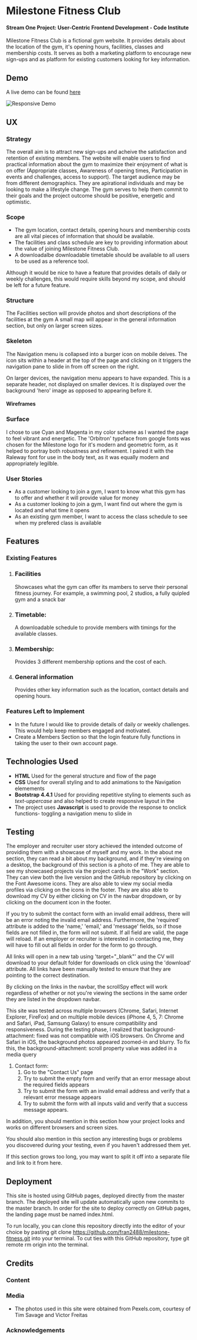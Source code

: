 # Milestone Fitness Club

#### Stream One Project: User-Centric Frontend Development - Code Institute

Milestone Fitness Club is a fictional gym website. It provides details about the location of the gym, it's opening hours, facilities, classes and membership costs. It serves as both a marketing platform to encourage new sign-ups and as platform for existing customers looking for key information.

## Demo

A live demo can be found [here](https://fran2488.github.io/milestone-fitness/)

![Responsive Demo](assets/images/man-carrying-barbel-791763.jpg)

## UX

### Strategy
The overall aim is to attract new sign-ups and acheive the satisfaction and retention of existing members.
The website will enable users to find practical information about the gym to maximize their enjoyment of what is on offer (Appropriate classes, Awareness of opening times, Participation in events and challenges, access to support).
The target audience may be from different demographics. They are apirational individuals and may be looking to make a lifestyle change. The gym serves to help them commit to their goals and the project outcome should be positive, energetic and optimistic.

### Scope 
- The gym location, contact details, opening hours and membership costs are all vital pieces of information that should be available. 
- The facilities and class schedule are key to providing information about the value of joining Milestone Fitness Club.
- A downloadalbe downloadable timetable should be available to all users to be used as a reference tool.

Although it would be nice to have a feature that provides details of daily or weekly challenges, this would require skills beyond my scope, and should be left for a future feature.

### Structure
The Facilities section will provide photos and short descriptions of the facilities at the gym
A small map will appear in the general information section, but only on larger screen sizes.


### Skeleton
The Navigation menu is collapsed into a burger icon on mobile deives. The icon sits within a header at the top of the page and clicking on it triggers the navigation pane to slide in from off screen on the right. 

On larger devices, the navigation menu appears to have expanded. This is a separate header, not displayed on smaller devices. It is displayed over the background 'hero' image as opposed to appearing before it. 
#### Wireframes

### Surface
I chose to use Cyan and Magenta in my color scheme as I wanted the page to feel vibrant and energetic. The 'Orbitron' typeface from google fonts was chosen for the Milestone logo for it's modern and geometric form, as it helped to portray both robustness and refinement. I paired it with the Raleway font for use in the body text, as it was equally modern and appropriately legilble.

### User Stories
- As a customer looking to join a gym, I want to know what this gym has to offer and whether it will provide value for money
- As a customer looking to join a gym, I want find out where the gym is located and what time it opens
- As an existing gym member, I want to access the class schedule to see when my prefered class is available

## Features

### Existing Features
1.  ### Facilities
    Showcases what the gym can offer its mambers to serve their personal fitness journey. For example, a swimming pool, 2 studios, a fully quipled gym and a snack bar

1. ### Timetable: 
    A downloadable schedule to provide members with timings for the available classes.

1. ### Membership: 
    Provides 3 different membership options and the cost of each.

1. ### General information
    Provides other key information such as the location, contact details and opening hours.
 

### Features Left to Implement
- In the future I would like to provide details of daily or weekly challenges. This would help keep members engaged and motivated.
- Create a Members Section so that the login feature fully functions in taking the user to their own account page.



## Technologies Used

- **HTML** 
    Used for the general structure and flow of the page
- **CSS** 
    Used for overall styling and to add animations to the Navigation elemements
- **Bootstrap 4.4.1** 
    Used for providing repetitive styling to elements such as *text-uppercase* and also helped to create responsive layout in the 
- The project uses **Javascript** is used to provide the response to onclick functions- toggling a navigation menu to slide in 


## Testing

The employer and recruiter user story achieved the intended outcome of providing them with a showcase of myself and my work. In the about me section, they can read a bit about my background, and if they're viewing on a desktop, the background of this section is a photo of me. They are able to see my showcased projects via the project cards in the "Work" section. They can view both the live version and the GitHub repository by clicking on the Font Awesome icons. They are also able to view my social media profiles via clicking on the icons in the footer. They are also able to download my CV by either clicking on CV in the navbar dropdown, or by clicking on the document icon in the footer.

If you try to submit the contact form with an invalid email address, there will be an error noting the invalid email address. Furthermore, the 'required' attribute is added to the 'name,' 'email,' and 'message' fields, so if those fields are not filled in, the form will not submit. If all field are valid, the page will reload. If an employer or recruiter is interested in contacting me, they will have to fill out all fields in order for the form to go through.

All links will open in a new tab using 'target="_blank"' and the CV will download to your default folder for downloads on click using the 'download' attribute. All links have been manually tested to ensure that they are pointing to the correct destination.

By clicking on the links in the navbar, the scrollSpy effect will work regardless of whether or not you're viewing the sections in the same order they are listed in the dropdown navbar.

This site was tested across multiple browsers (Chrome, Safari, Internet Explorer, FireFox) and on multiple mobile devices (iPhone 4, 5, 7: Chrome and Safari, iPad, Samsung Galaxy) to ensure compatibility and responsiveness. During the testing phase, I realized that background-attachment: fixed was not compatible with iOS browsers. On Chrome and Safari in iOS, the background photos appeared zoomed-in and blurry. To fix this, the background-attachment: scroll property value was added in a media query

1. Contact form:
    1. Go to the "Contact Us" page
    2. Try to submit the empty form and verify that an error message about the required fields appears
    3. Try to submit the form with an invalid email address and verify that a relevant error message appears
    4. Try to submit the form with all inputs valid and verify that a success message appears.

In addition, you should mention in this section how your project looks and works on different browsers and screen sizes.

You should also mention in this section any interesting bugs or problems you discovered during your testing, even if you haven't addressed them yet.

If this section grows too long, you may want to split it off into a separate file and link to it from here.

## Deployment

This site is hosted using GitHub pages, deployed directly from the master branch. The deployed site will update automatically upon new commits to the master branch. In order for the site to deploy correctly on GitHub pages, the landing page must be named index.html.

To run locally, you can clone this repository directly into the editor of your choice by pasting git clone https://github.com/fran2488/milestone-fitness.git into your terminal. To cut ties with this GitHub repository, type git remote rm origin into the terminal.


## Credits

### Content


### Media
- The photos used in this site were obtained from Pexels.com, courtesy of Tim Savage and Victor Freitas

### Acknowledgements


